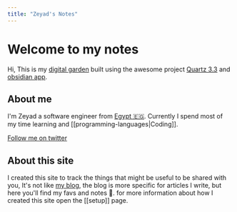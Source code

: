```yaml
---
title: "Zeyad's Notes"
---
```


# Welcome to my notes

Hi, This is my [digital garden](https://jzhao.xyz/posts/networked-thought/) built using the awesome project [Quartz 3.3](https://quartz.jzhao.xyz/) and [obsidian app](https://obsidian.md/).

## About me
I'm Zeyad a software engineer from [Egypt 🇪🇬](https://en.wikipedia.org/wiki/Kafr_El_Dawwar). Currently I spend most of my time learning and [[programming-languages|Coding]].

[Follow me on twitter](https://twitter.com/zeyadetman)

## About this site
I created this site to track the things that might be useful to be shared with you, It's not like [my blog](https://zeyadetman.com), the blog is more specific for articles I write, but here you'll find my favs and notes 📝. for more information about how I created this site open the [[setup]] page. 